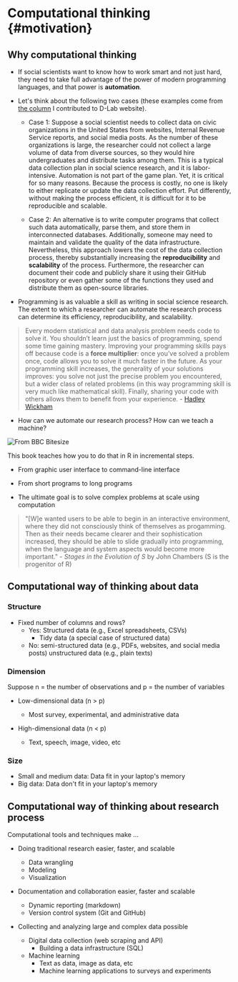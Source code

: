 
# Computational thinking {#motivation}



## Why computational thinking 

- If social scientists want to know how to work smart and not just hard, they need to take full advantage of the power of modern programming languages, and that power is **automation**.

- Let's think about the following two cases (these examples come from [the column](https://dlab.berkeley.edu/blog/why-teaching-social-scientists-how-code-professional-important) I contributed to D-Lab website).

  - Case 1: Suppose a social scientist needs to collect data on civic organizations in the United States from websites, Internal Revenue Service reports, and social media posts. As the number of these organizations is large, the researcher could not collect a large volume of data from diverse sources, so they would hire undergraduates and distribute tasks among them. This is a typical data collection plan in social science research, and it is labor-intensive. Automation is not part of the game plan. Yet, it is critical for so many reasons. Because the process is costly, no one is likely to either replicate or update the data collection effort. Put differently, without making the process efficient, it is difficult for it to be reproducible and scalable. 

  - Case 2: An alternative is to write computer programs that collect such data automatically, parse them, and store them in interconnected databases. Additionally, someone may need to maintain and validate the quality of the data infrastructure. Nevertheless, this approach lowers the cost of the data collection process, thereby substantially increasing the **reproducibility** and **scalability** of the process. Furthermore, the researcher can document their code and publicly share it using their GitHub repository or even gather some of the functions they used and distribute them as open-source libraries. 
  
- Programming is as valuable a skill as writing in social science research. The extent to which a researcher can automate the research process can determine its efficiency, reproducibility, and scalability.
  
> Every modern statistical and data analysis problem needs code to solve it. You shouldn’t learn just the basics of programming, spend some time gaining mastery. Improving your programming skills pays off because code is a **force multiplier**: once you’ve solved a problem once, code allows you to solve it much faster in the future. As your programming skill increases, the generality of your solutions improves: you solve not just the precise problem you encountered, but a wider class of related problems (in this way programming skill is very much like mathematical skill). Finally, sharing your code with others allows them to benefit from your experience. - [Hadley Wickham](https://imstat.org/2014/12/16/hadley-wickham-impact-the-world-by-being-useful/) 

- How can we automate our research process? How can we teach a machine?

![From BBC Bitesize](https://bam.files.bbci.co.uk/bam/live/content/znmb87h/large)

This book teaches how you to do that in R in incremental steps. 

* From graphic user interface to command-line interface 

* From short programs to long programs 

* The ultimate goal is to solve complex problems at scale using computation 

> "[W]e wanted users to be able to begin in an interactive environment, where they did not consciously think of themselves as progamming. Then as their needs became clearer and their sophistication increased, they should be able to slide gradually into programming, when the language and system aspects would become more important." - *Stages in the Evolution of S* by John Chambers (S is the progenitor of R)

## Computational way of thinking about data 

### Structure 

- Fixed number of columns and rows?
  - Yes: Structured data (e.g., Excel spreadsheets, CSVs)
    - Tidy data (a special case of structured data)
  - No: semi-structured data (e.g., PDFs, websites, and social media posts)
        unstructured data (e.g., plain texts)

### Dimension

Suppose n = the number of observations and p = the number of variables 

- Low-dimensional data (n > p)
  - Most survey, experimental, and administrative data 

- High-dimensional data (n < p)
  - Text, speech, image, video, etc  

### Size 

- Small and medium data: Data fit in your laptop's memory 
- Big data: Data don't fit in your laptop's memory

## Computational way of thinking about research process

Computational tools and techniques make ... 

- Doing traditional research easier, faster, and scalable
  - Data wrangling 
  - Modeling 
  - Visualization 

- Documentation and collaboration easier, faster and scalable 
  - Dynamic reporting (markdown)
  - Version control system (Git and GitHub)

- Collecting and analyzing large and complex data possible 
  - Digital data collection (web scraping and API)
      - Building a data infrastructure (SQL)
  - Machine learning 
      - Text as data, image as data, etc 
      - Machine learning applications to surveys and experiments 

